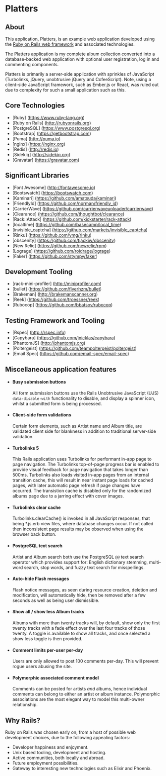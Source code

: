 Platters
========

About
-----
This application, Platters, is an example web application developed using the
[Ruby on Rails web framework](http://rubyonrails.org) and associated technologies.

The Platters application is my complete album collection converted into a
database-backed web application with optional user registration, log in and
commenting components.

Platters is primarily a server-side application with sprinkles of JavaScript
(Turbolinks, jQuery, unobtrusive jQuery and CofeeScript). Note, using a
client-side JavaScript framework, such as Ember.js or React, was ruled out due
to complexity for such a small application such as this.

Core Technologies
-----------------
  * [Ruby] (https://www.ruby-lang.org)
  * [Ruby on Rails] (http://rubyonrails.org)
  * [PostgreSQL] (https://www.postgresql.org)
  * [Bootstrap] (https://getbootstrap.com)
  * [Puma] (http://puma.io)
  * [nginx] (https://nginx.org)
  * [Redis] (http://redis.io)
  * [Sidekiq] (http://sidekiq.org)
  * [Gravatar] (https://gravatar.com)

Significant Libraries
---------------------
  * [Font Awesome] (http://fontawesome.io)
  * [Bootswatch] (https://bootswatch.com)
  * [Kaminari] (https://github.com/amatsuda/kaminari)
  * [FriendlyId] (https://github.com/norman/friendly_id)
  * [CarrierWave] (https://github.com/carrierwaveuploader/carrierwave)
  * [Clearance] (https://github.com/thoughtbot/clearance)
  * [Rack::Attack] (https://github.com/kickstarter/rack-attack)
  * [localtime] (https://github.com/basecamp/local_time)
  * [invisible_captcha] (https://github.com/markets/invisible_captcha)
  * [Rinku] (https://github.com/vmg/rinku)
  * [obscenity] (https://github.com/tjackiw/obscenity)
  * [New Relic] (https://github.com/newrelic/rpm)
  * [Lograge] (https://github.com/roidrage/lograge)
  * [Faker] (https://github.com/stympy/faker)

Development Tooling
-------------------
  * [rack-mini-profiler] (http://miniprofiler.com)
  * [bullet] (https://github.com/flyerhzm/bullet)
  * [Brakeman] (http://brakemanscanner.org)
  * [Reek] (https://github.com/troessner/reek)
  * [Rubocop] (https://github.com/bbatsov/rubocop)

Testing Framework and Tooling
-----------------------------
  * [Rspec] (http://rspec.info)
  * [Capybara] (https://github.com/jnicklas/capybara)
  * [PhantomJS] (http://phantomjs.org)
  * [Poltergeist] (https://github.com/teampoltergeist/poltergeist)
  * [Email Spec] (https://github.com/email-spec/email-spec)

Miscellaneous application features
----------------------------------
  * #### Busy submission buttons
    All form submission buttons use the Rails Unobtrusive JavaScript (UJS)
    `data-disable-with` functionality to disable, and display a spinner icon,
    whilst a submitted form is being processed.

  * #### Client-side form validations
    Certain form elements, such as Artist name and Album title, are validated
    client side for blankness in addition to traditional server-side
    validation.

  * #### Turbolinks 5
    This Rails application uses Turbolinks for performant in-app page to page
    navigation. The Turbolinks top-of-page progress bar is enabled to provide
    visual feedback for page navigation that takes longer than 500ms.
    Turbolinks also loads visited in-app pages from an internal transition
    cache, this will result in near instant page loads for cached pages, with
    later automatic page refresh if page changes have occurred. The transistion
    cache is disabled only for the randomized albums page due to a jarring
    effect with cover images. 

  * #### Turbolinks clear cache
    Turbolinks.clearCache() is invoked in all JavaScript responses, that being
    *.js.erb view files, where database changes occur. If not called then
    inconsistent page results may be observed when using the browser back
    button.

  * #### PostgreSQL text search
    Artist and Album search both use the PostgreSQL `@@` text search operator
    which provides support for: English dictionary stemming, multi-word search,
    stop words, and fuzzy text search for misspellings.

  * #### Auto-hide Flash messages
    Flash notice messages, as seen during resource creation, deletion and
    modification, will automatically hide, then be removed after a few seconds
    as well as being user dismissible.

  * #### Show all / show less Album tracks
    Albums with more than twenty tracks will, by default, show only the first
    twenty tracks with a fade effect over the last four tracks of those twenty.
    A toggle is available to show all tracks, and once selected a show less
    toggle is then provided.

  * #### Comment limits per-user per-day
    Users are only allowed to post 100 comments per-day. This will prevent
    rogue users abusing the site.

  * #### Polymorphic associated comment model
    Comments can be posted for artists *and* albums, hence individual comments
    can belong to either an artist or album instance. Polymorphic associations
    are the most elegant way to model this multi-owner relationship.

Why Rails?
----------
Ruby on Rails was chosen early on, from a host of possible web development
choices, due to the following appealing factors:

  * Developer happiness and enjoyment.
  * Unix based tooling, development and hosting.
  * Active communities, both locally and abroad.
  * Future employment possibilities.
  * Gateway to interesting new technologies such as Elixir and Phoenix.
